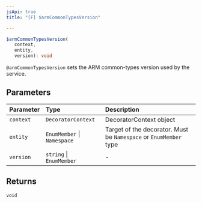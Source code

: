 ```yaml
---
jsApi: true
title: "[F] $armCommonTypesVersion"

---
```

```ts
$armCommonTypesVersion(
   context, 
   entity, 
   version): void
```

`@armCommonTypesVersion` sets the ARM common-types version used by the service.

## Parameters

| Parameter | Type | Description |
| :------ | :------ | :------ |
| `context` | `DecoratorContext` | DecoratorContext object |
| `entity` | `EnumMember` \| `Namespace` | Target of the decorator. Must be `Namespace` or `EnumMember` type |
| `version` | `string` \| `EnumMember` | - |

## Returns

`void`
